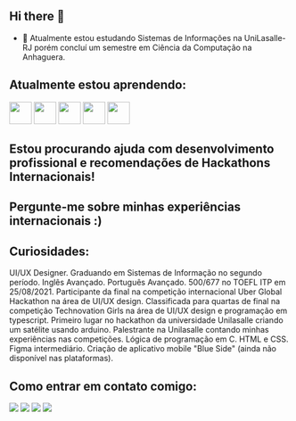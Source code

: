 ## Hi there 👋

- 🔭 Atualmente estou estudando Sistemas de Informações na UniLasalle-RJ porém concluí um semestre em Ciência da Computação na Anhaguera.
## Atualmente estou aprendendo:

<img src="https://cdn.jsdelivr.net/gh/devicons/devicon/icons/vscode/vscode-original.svg" width="40" height="40"/>

<img src="https://cdn.jsdelivr.net/gh/devicons/devicon/icons/html5/html5-original.svg" width="40" height="40"/>

<img src="https://cdn.jsdelivr.net/gh/devicons/devicon/icons/css3/css3-original.svg"  width="40" height="40"/>

<img src="https://cdn.jsdelivr.net/gh/devicons/devicon/icons/javascript/javascript-original.svg" width="40" height="40"/>
          

<img src="https://cdn.jsdelivr.net/gh/devicons/devicon/icons/figma/figma-original.svg" width="40" height="40"/>

          
          
          
          

## Estou procurando ajuda com desenvolvimento profissional e recomendações de Hackathons Internacionais!
## Pergunte-me sobre minhas experiências internacionais :)


## Curiosidades:
UI/UX Designer. Graduando em Sistemas de Informação no segundo período. Inglês Avançado. Português Avançado. 500/677 no TOEFL ITP em 25/08/2021. Participante da final na competição internacional Uber Global Hackathon na área de UI/UX design. Classificada para quartas de final na competição Technovation Girls na área de UI/UX design e programação em typescript. Primeiro lugar no hackathon da universidade Unilasalle criando um satélite usando arduino. Palestrante na Unilasalle contando minhas experiências nas competições. Lógica de programação em C. HTML e CSS. Figma intermediário. Criação de aplicativo mobile "Blue Side" (ainda não disponível nas plataformas).

## Como entrar em contato comigo: 
<div>
<a href="https://www.youtube.com/mvigc_" target="_blank"><img src="https://img.shields.io/badge/YouTube-FF0000?style=for-the-badge&logo=youtube&logoColor=white" target="_blank"></a>
<a href="https://instagram.com/mvigc_" target="_blank"><img src="https://img.shields.io/badge/-Instagram-%23E4405F?style=for-the-badge&logo=instagram&logoColor=white" target="_blank"></a>
<a href = "mailto:marianavigorito12@gmail.com"><img src="https://img.shields.io/badge/Gmail-D14836?style=for-the-badge&logo=gmail&logoColor=white" target="_blank"></a>
<a href="https://www.linkedin.com/in/mariana-vigorito-a9166a23a/" target="_blank"><img src="https://img.shields.io/badge/-LinkedIn-%230077B5?style=for-the-badge&logo=linkedin&logoColor=white" target="_blank"></a>   
</div>
